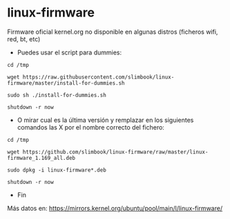 # linux-firmware
Firmware oficial kernel.org no disponible en algunas distros (ficheros wifi, red, bt, etc)


- Puedes usar el script para dummies:

```
cd /tmp

wget https://raw.githubusercontent.com/slimbook/linux-firmware/master/install-for-dummies.sh

sudo sh ./install-for-dummies.sh

shutdown -r now
```

- O mirar cual es la última versión y remplazar en los siguientes comandos las X por el nombre correcto del fichero:

```
cd /tmp

wget https://github.com/slimbook/linux-firmware/raw/master/linux-firmware_1.169_all.deb 

sudo dpkg -i linux-firmware*.deb

shutdown -r now
```

- Fin 


Más datos en: https://mirrors.kernel.org/ubuntu/pool/main/l/linux-firmware/
